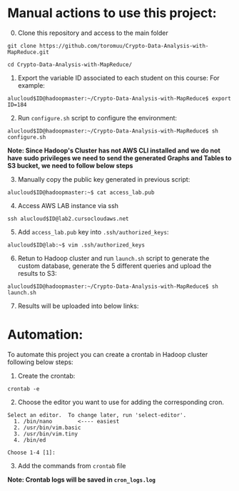 # Manual actions to use this project:

0. Clone this repository and access to the main folder

```
git clone https://github.com/toromuu/Crypto-Data-Analysis-with-MapReduce.git

cd Crypto-Data-Analysis-with-MapReduce/
```

1. Export the variable ID associated to each student on this course:
For example:

```
alucloud$ID@hadoopmaster:~/Crypto-Data-Analysis-with-MapReduce$ export ID=184
```

2. Run `configure.sh` script to configure the environment:

```
alucloud$ID@hadoopmaster:~/Crypto-Data-Analysis-with-MapReduce$ sh configure.sh
```

**Note: Since Hadoop's Cluster has not AWS CLI installed and we do not have sudo privileges we need to send the generated Graphs and Tables to S3 bucket, we need to follow below steps**

3. Manually copy the public key generated in previous script:

```
alucloud$ID@hadoopmaster:~$ cat access_lab.pub
```

4. Access AWS LAB instance via ssh

```
ssh alucloud$ID@lab2.cursocloudaws.net
```

5. Add `access_lab.pub` key into `.ssh/authorized_keys`:

```
alucloud$ID@lab:~$ vim .ssh/authorized_keys 
```

6. Retun to Hadoop cluster and run `launch.sh` script to generate the custom database, generate the 5 different queries and upload the results to S3:

```
alucloud$ID@hadoopmaster:~/Crypto-Data-Analysis-with-MapReduce$ sh launch.sh
```

7. Results will be uploaded into below links:



# Automation:

To automate this project you can create a crontab in Hadoop cluster following below steps:

1. Create the crontab:

```
crontab -e
```

2. Choose the editor you want to use for adding the corresponding cron.

```
Select an editor.  To change later, run 'select-editor'.
  1. /bin/nano        <---- easiest
  2. /usr/bin/vim.basic
  3. /usr/bin/vim.tiny
  4. /bin/ed

Choose 1-4 [1]: 
```

3. Add the commands from `crontab` file

**Note: Crontab logs will be saved in `cron_logs.log`**